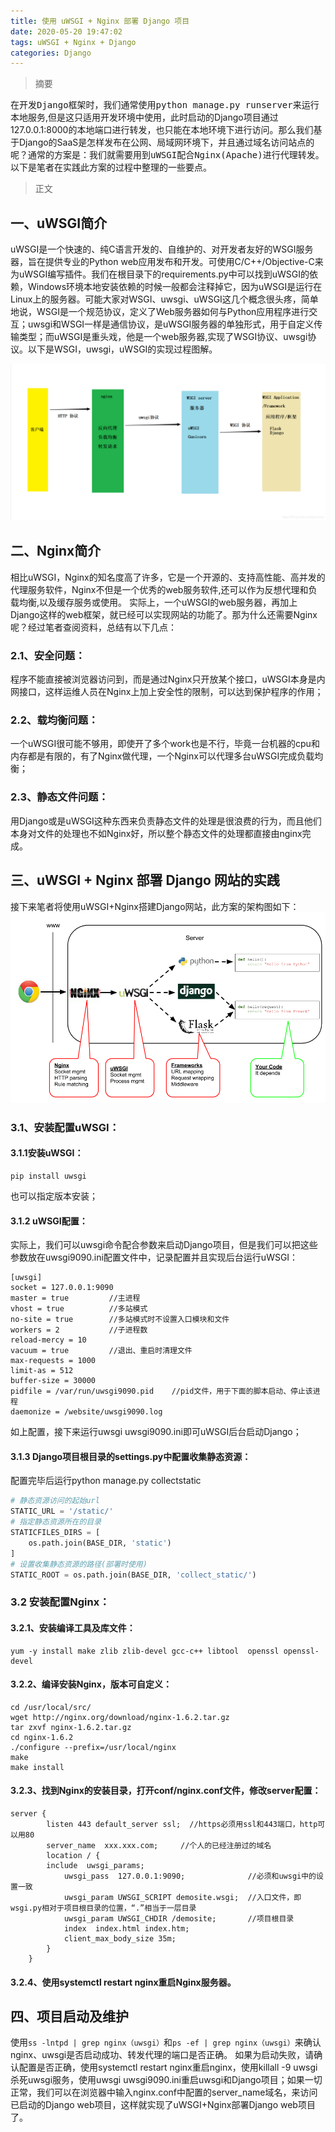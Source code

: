 ```yaml
---
title: 使用 uWSGI + Nginx 部署 Django 项目 
date: 2020-05-20 19:47:02
tags: uWSGI + Nginx + Django
categories: Django
---
```

> 摘要

在开发<kbd>Django</kbd>框架时，我们通常使用<kbd>python manage.py runserver</kbd>来运行本地服务,但是这只适用开发环境中使用，此时启动的Django项目通过127.0.0.1:8000的本地端口进行转发，也只能在本地环境下进行访问。那么我们基于Django的SaaS是怎样发布在公网、局域网环境下，并且通过域名访问站点的呢？通常的方案是：我们就需要用到<kbd>uWSGI</kbd>配合<kbd>Nginx(Apache)</kbd>进行代理转发。以下是笔者在实践此方案的过程中整理的一些要点。
<!--more-->
> 正文

## 一、uWSGI简介

uWSGI是一个快速的、纯C语言开发的、自维护的、对开发者友好的WSGI服务器，旨在提供专业的Python web应用发布和开发。可使用C/C++/Objective-C来为uWSGI编写插件。我们在根目录下的requirements.py中可以找到uWSGI的依赖，Windows环境本地安装依赖的时候一般都会注释掉它，因为uWSGI是运行在Linux上的服务器。可能大家对WSGI、uwsgi、uWSGI这几个概念很头疼，简单地说，WSGI是一个规范协议，定义了Web服务器如何与Python应用程序进行交互；uwsgi和WSGI一样是通信协议，是uWSGI服务器的单独形式，用于自定义传输类型；而uWSGI是重头戏，他是一个web服务器,实现了WSGI协议、uwsgi协议。以下是WSGI，uwsgi，uWSGI的实现过程图解。


![uWSGI](uWSGI-Nginx-Django/uwsgi.png)

## 二、Nginx简介

相比uWSGI，Nginx的知名度高了许多，它是一个开源的、支持高性能、高并发的代理服务软件，Nginx不但是一个优秀的web服务软件,还可以作为反想代理和负载均衡,以及缓存服务或使用。
实际上，一个uWSGI的web服务器，再加上Django这样的web框架，就已经可以实现网站的功能了。那为什么还需要Nginx呢？经过笔者查阅资料，总结有以下几点：

### 2.1、安全问题：
程序不能直接被浏览器访问到，而是通过Nginx只开放某个接口，uWSGI本身是内网接口，这样运维人员在Nginx上加上安全性的限制，可以达到保护程序的作用；

### 2.2、载均衡问题：
一个uWSGI很可能不够用，即使开了多个work也是不行，毕竟一台机器的cpu和内存都是有限的，有了Nginx做代理，一个Nginx可以代理多台uWSGI完成负载均衡；

### 2.3、静态文件问题：
用Django或是uWSGI这种东西来负责静态文件的处理是很浪费的行为，而且他们本身对文件的处理也不如Nginx好，所以整个静态文件的处理都直接由nginx完成。


## 三、uWSGI + Nginx 部署 Django 网站的实践
接下来笔者将使用uWSGI+Nginx搭建Django网站，此方案的架构图如下：
![uWSGI](uWSGI-Nginx-Django/uwsgi+nginx+django.png)

###	3.1、安装配置uWSGI：

#### 3.1.1安装uWSGI：
```
pip install uwsgi
```
也可以指定版本安装；

#### 3.1.2	uWSGI配置：
实际上，我们可以uwsgi命令配合参数来启动Django项目，但是我们可以把这些参数放在uwsgi9090.ini配置文件中，记录配置并且实现后台运行uWSGI：
```
[uwsgi]
socket = 127.0.0.1:9090
master = true         //主进程
vhost = true          //多站模式
no-site = true        //多站模式时不设置入口模块和文件
workers = 2           //子进程数
reload-mercy = 10     
vacuum = true         //退出、重启时清理文件
max-requests = 1000   
limit-as = 512
buffer-size = 30000
pidfile = /var/run/uwsgi9090.pid    //pid文件，用于下面的脚本启动、停止该进程
daemonize = /website/uwsgi9090.log
```
如上配置，接下来运行uwsgi uwsgi9090.ini即可uWSGI后台启动Django；

#### 3.1.3	Django项目根目录的settings.py中配置收集静态资源：
配置完毕后运行python manage.py collectstatic
```python
# 静态资源访问的起始url
STATIC_URL = '/static/'
# 指定静态资源所在的目录
STATICFILES_DIRS = [
    os.path.join(BASE_DIR, 'static')
]
# 设置收集静态资源的路径(部署时使用)
STATIC_ROOT = os.path.join(BASE_DIR, 'collect_static/')
```

### 3.2	安装配置Nginx：
#### 3.2.1、安装编译工具及库文件：
```shell
yum -y install make zlib zlib-devel gcc-c++ libtool  openssl openssl-devel
```
#### 3.2.2、编译安装Nginx，版本可自定义：
```shell
cd /usr/local/src/
wget http://nginx.org/download/nginx-1.6.2.tar.gz
tar zxvf nginx-1.6.2.tar.gz
cd nginx-1.6.2
./configure --prefix=/usr/local/nginx
make
make install
```

#### 3.2.3、找到Nginx的安装目录，打开conf/nginx.conf文件，修改server配置： 
```
server {
        listen 443 default_server ssl;  //https必须用ssl和443端口，http可以用80
        server_name  xxx.xxx.com;     //个人的已经注册过的域名
        location / {  
		include  uwsgi_params;
            uwsgi_pass  127.0.0.1:9090;              //必须和uwsgi中的设置一致
            uwsgi_param UWSGI_SCRIPT demosite.wsgi;  //入口文件，即wsgi.py相对于项目根目录的位置，“.”相当于一层目录
            uwsgi_param UWSGI_CHDIR /demosite;       //项目根目录
            index  index.html index.htm;
            client_max_body_size 35m;
        }
    }
```

#### 3.2.4、使用systemctl restart nginx重启Nginx服务器。

## 四、项目启动及维护
使用`ss -lntpd | grep nginx（uwsgi）`和`ps -ef | grep nginx（uwsgi）`来确认nginx、uwsgi是否启动成功、转发代理的端口是否正确。
如果为启动失败，请确认配置是否正确，使用systemctl restart nginx重启nginx，使用killall -9 uwsgi杀死uwsgi服务，使用uwsgi uwsgi9090.ini重启uwsgi和Django项目；如果一切正常，我们可以在浏览器中输入nginx.conf中配置的server_name域名，来访问已启动的Django web项目，这样就实现了uWSGI+Nginx部署Django web项目了。




